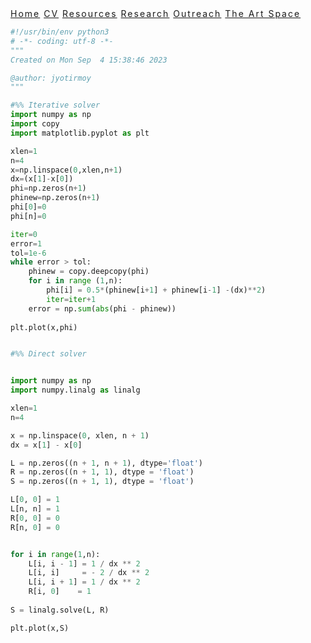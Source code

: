 




<!-- Navbar (sit on top) -->
<div class="w3-top">
  <div class="w3-bar w3-white w3-padding w3-card" style="letter-spacing:2px;">
    <a href="https://jyotirmoyp.github.io" class="w3-bar-item w3-button"> Home</a>
    <a href="Short_cv.pdf" class="w3-bar-item w3-button">CV</a>
    <a href="https://jyotirmoyp.github.io/resource/" class="w3-bar-item w3-button">Resources</a>
    <a href="https://jyotirmoyp.github.io/research/" class="w3-bar-item w3-button">Research</a>
    <a href="https://jyotirmoyp.github.io/outreach/" class="w3-bar-item w3-button">Outreach</a>
    <a href="https://jyotirmoyp.github.io/the-art-space/" class="w3-bar-item w3-button w3-right w3-black">The Art Space</a>
    </div>
  </div>
</div>





<!--naviation menu ends-->

```py
#!/usr/bin/env python3
# -*- coding: utf-8 -*-
"""
Created on Mon Sep  4 15:38:46 2023

@author: jyotirmoy
"""

#%% Iterative solver
import numpy as np
import copy 
import matplotlib.pyplot as plt

xlen=1
n=4
x=np.linspace(0,xlen,n+1)
dx=(x[1]-x[0])
phi=np.zeros(n+1)
phinew=np.zeros(n+1)
phi[0]=0
phi[n]=0

iter=0
error=1
tol=1e-6
while error > tol:
    phinew = copy.deepcopy(phi)
    for i in range (1,n):
        phi[i] = 0.5*(phinew[i+1] + phinew[i-1] -(dx)**2)
        iter=iter+1
    error = np.sum(abs(phi - phinew))
        
plt.plot(x,phi)    


#%% Direct solver 


import numpy as np 
import numpy.linalg as linalg

xlen=1
n=4

x = np.linspace(0, xlen, n + 1)
dx = x[1] - x[0]

L = np.zeros((n + 1, n + 1), dtype='float')
R = np.zeros((n + 1, 1), dtype = 'float')
S = np.zeros((n + 1, 1), dtype = 'float')

L[0, 0] = 1
L[n, n] = 1
R[0, 0] = 0
R[n, 0] = 0


for i in range(1,n):
    L[i, i - 1] = 1 / dx ** 2
    L[i, i]     = - 2 / dx ** 2
    L[i, i + 1] = 1 / dx ** 2
    R[i, 0]    = 1
    
S = linalg.solve(L, R)    

plt.plot(x,S)

        

```
